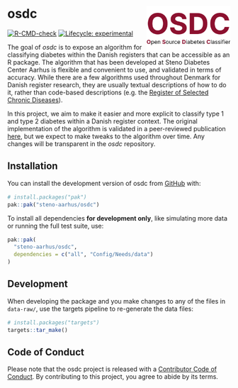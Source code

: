 # osdc <a href="https://steno-aarhus.github.io/osdc/"><img src="man/figures/logo.png" align="right" height="100"/></a>

<!-- badges: start -->

[![R-CMD-check](https://github.com/steno-aarhus/osdc/actions/workflows/build-package.yaml/badge.svg)](https://github.com/steno-aarhus/osdc/actions/workflows/build-package.yaml)
[![Lifecycle:
experimental](https://img.shields.io/badge/lifecycle-experimental-orange.svg)](https://lifecycle.r-lib.org/articles/stages.html#experimental)

<!-- badges: end -->

The goal of *osdc* is to expose an algorithm for classifying diabetes
within the Danish registers that can be accessible as an R package. The
algorithm that has been developed at Steno Diabetes Center Aarhus is
flexible and convenient to use, and validated in terms of accuracy.
While there are a few algorithms used throughout Denmark for Danish
register research, they are usually textual descriptions of how to do
it, rather than code-based descriptions (e.g. the [Register of Selected
Chronic
Diseases](https://www.esundhed.dk/-/media/Files/Publikationer/Emner/Operationer-og-diagnoser/Udvalgte-kroniske-sygdomme-svaere-psykiske-lidelser/Algoritmer-for-Udvalgte-Kroniske-Sygdomme-og-svre-psykiske-lidelser-RUKS-2022.ashx)).

In this project, we aim to make it easier and more explicit to classify
type 1 and type 2 diabetes within a Danish register context. The
original implementation of the algorithm is validated in a peer-reviewed
publication [here](https://doi.org/10.2147/clep.s407019), but we expect
to make tweaks to the algorithm over time. Any changes will be
transparent in the *osdc* repository.

## Installation

You can install the development version of osdc from
[GitHub](https://github.com/) with:

``` r
# install.packages("pak")
pak::pak("steno-aarhus/osdc")
```

To install all dependencies **for development only**, like simulating
more data or running the full test suite, use:

``` r
pak::pak(
  "steno-aarhus/osdc",
  dependencies = c("all", "Config/Needs/data")
)
```

## Development

When developing the package and you make changes to any of the files in
`data-raw/`, use the targets pipeline to re-generate the data files:

``` r
# install.packages("targets")
targets::tar_make()
```

## Code of Conduct

Please note that the osdc project is released with a [Contributor Code
of
Conduct](https://contributor-covenant.org/version/2/1/CODE_OF_CONDUCT.html).
By contributing to this project, you agree to abide by its terms.
